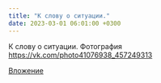 ```yaml
---
title: "К слову о ситуации."
date: 2023-03-01 06:01:00 +0300
---
```


К слову о ситуации.
Фотография
https://vk.com/photo41076938_457249313

[Вложение](https://vk.com/photo41076938_457249313)

